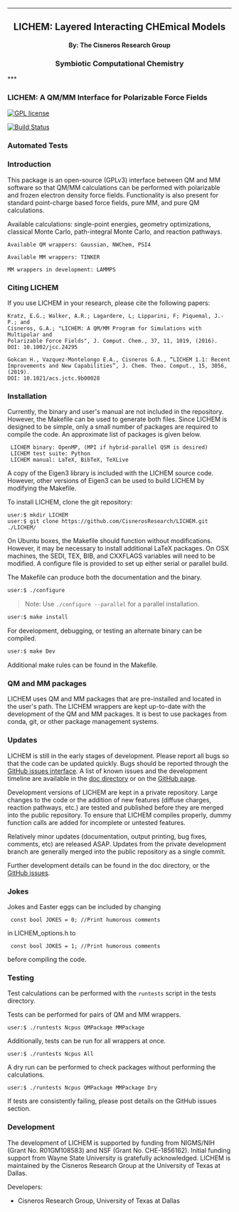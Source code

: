 
[//]: # (Mixture of GitHub markdown and HTML. HTML is needed for formatting.)

***
<div align=center> <h2>
LICHEM: Layered Interacting CHEmical Models
</h2> </div>

<div align=center> <h4> By: The Cisneros Research Group </h4> </div>

<div align=center> <h3> Symbiotic Computational Chemistry </h3> </div>
***

### LICHEM: A QM/MM Interface for Polarizable Force Fields

[![GPL license](https://img.shields.io/badge/license-GPLv3-blue.svg?style=flat)](https://github.com/CisnerosResearch/LICHEM/blob/main/src/GPL_LICENSE)

[![Build Status](https://github.com/CisnerosResearch/LICHEM/workflows/LICHEM-Build/badge.svg)](https://github.com/CisnerosResearch/LICHEM/actions)

### Automated Tests

### Introduction

This package is an open-source (GPLv3) interface between QM and MM software
so that QM/MM calculations can be performed with polarizable and frozen
electron density force fields.
Functionality is also present for standard point-charge based force fields,
pure MM, and pure QM calculations.

Available calculations: single-point energies, geometry optimizations,
classical Monte Carlo, path-integral Monte Carlo, and reaction pathways.
```
Available QM wrappers: Gaussian, NWChem, PSI4

Available MM wrappers: TINKER

MM wrappers in development: LAMMPS
```

### Citing LICHEM

If you use LICHEM in your research, please cite the following papers:

```
Kratz, E.G.; Walker, A.R.; Lagardere, L; Lipparini, F; Piquemal, J.-P.; and
Cisneros, G.A.; "LICHEM: A QM/MM Program for Simulations with Multipolar and
Polarizable Force Fields", J. Comput. Chem., 37, 11, 1019, (2016).
DOI: 10.1002/jcc.24295
```

```
Gokcan H., Vazquez-Montelongo E.A., Cisneros G.A., “LICHEM 1.1: Recent
Improvements and New Capabilities”, J. Chem. Theo. Comput., 15, 3056, (2019).
DOI: 10.1021/acs.jctc.9b00028
```
### Installation

Currently, the binary and user's manual are not included in the repository.
However, the Makefile can be used to generate both files.
Since LICHEM is designed to be simple, only a small number of packages are
required to compile the code.
An approximate list of packages is given below.
```
 LICHEM binary: OpenMP, (MPI if hybrid-parallel QSM is desired)
 LICHEM test suite: Python
 LICHEM manual: LaTeX, BibTeX, TeXLive
```
A copy of the Eigen3 library is included with the LICHEM source code.
However, other versions of Eigen3 can be used to build LICHEM by modifying
the Makefile.

To install LICHEM, clone the git repository:
```
user:$ mkdir LICHEM
user:$ git clone https://github.com/CisnerosResearch/LICHEM.git ./LICHEM/
```

On Ubuntu boxes, the Makefile should function without modifications. However,
it may be necessary to install additional LaTeX packages. On OSX machines,
the SEDI, TEX, BIB, and CXXFLAGS variables will need to be modified.
A configure file is provided to set up either serial or parallel build.

The Makefile can produce both the documentation and the binary.
```bash
user:$ ./configure
```
> Note: Use `./configure --parallel` for a parallel installation.

```bash
user:$ make install
```

For development, debugging, or testing an alternate binary can be compiled.
```bash
user:$ make Dev
```

Additional make rules can be found in the Makefile.

### QM and MM packages

LICHEM uses QM and MM packages that are pre-installed and located in the
user's path. The LICHEM wrappers are kept up-to-date with the development of
the QM and MM packages. It is best to use packages from conda, git, or other
package management systems.

### Updates

LICHEM is still in the early stages of development.
Please report all bugs so that the code can be updated quickly.
Bugs should be reported through the
[GitHub issues interface](https://github.com/CisnerosResearch/LICHEM/issues).
A list of known issues and the development timeline are available in the
[doc directory](https://github.com/CisnerosResearch/LICHEM/tree/main/doc)
or on the
[GitHub page](https://github.com/CisnerosResearch/LICHEM).

Development versions of LICHEM are kept in a private repository.
Large changes to the code or the addition of new features (diffuse charges,
reaction pathways, etc.) are tested and published before they are merged
into the public repository.
To ensure that LICHEM compiles properly, dummy function calls are
added for incomplete or untested features.

Relatively minor updates (documentation, output printing, bug fixes, comments,
etc) are released ASAP.
Updates from the private development branch are generally merged into the
public repository as a single commit.

Further development details can be found in the doc directory, or the
[GitHub issues](https://github.com/CisnerosResearch/LICHEM/issues).

### Jokes

Jokes and Easter eggs can be included by changing
```
 const bool JOKES = 0; //Print humorous comments
```
in LICHEM_options.h to
```
 const bool JOKES = 1; //Print humorous comments
```
before compiling the code.

### Testing

Test calculations can be performed with the `runtests` script in the tests
directory.

Tests can be performed for pairs of QM and MM wrappers.
```
user:$ ./runtests Ncpus QMPackage MMPackage
```

Additionally, tests can be run for all wrappers at once.
```
user:$ ./runtests Ncpus All
```

A dry run can be performed to check packages without performing the
calculations.
```
user:$ ./runtests Ncpus QMPackage MMPackage Dry
```

If tests are consistently failing, please post details on the GitHub issues
section.

### Development

The development of LICHEM is supported by funding from NIGMS/NIH (Grant No.
R01GM108583) and NSF (Grant No. CHE-1856162).
Initial funding support from Wayne State University is gratefully acknowledged.
LICHEM is maintained by the Cisneros Research Group at the
University of Texas at Dallas.

Developers:

- Cisneros Research Group, University of Texas at Dallas
